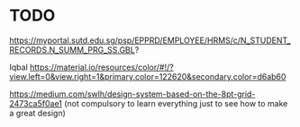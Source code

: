 # TODO

https://myportal.sutd.edu.sg/psp/EPPRD/EMPLOYEE/HRMS/c/N_STUDENT_RECORDS.N_SUMM_PRG_SS.GBL?


Iqbal
https://material.io/resources/color/#!/?view.left=0&view.right=1&primary.color=122620&secondary.color=d6ab60

https://medium.com/swlh/design-system-based-on-the-8pt-grid-2473ca5f0ae1 (not compulsory to learn everything just to see how to make a great design)

